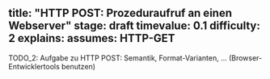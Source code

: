 title: "HTTP POST: Prozeduraufruf an einen Webserver" 
stage: draft
timevalue: 0.1
difficulty: 2
explains: 
assumes: HTTP-GET
---

TODO_2: Aufgabe zu HTTP POST: Semantik, Format-Varianten, ... (Browser-Entwicklertools benutzen) 